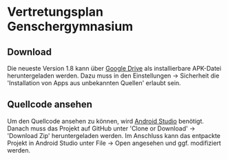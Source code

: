 # Vertretungsplan Genschergymnasium
## Download
Die neueste Version 1.8 kann über <a href="https://drive.google.com/open?id=10GHw1qYRvqQzYzTbtVudztl6aYBcJnKd">Google Drive</a>
als installierbare APK-Datei heruntergeladen werden. Dazu muss in den Einstellungen -> Sicherheit die 'Installation von Apps
aus unbekannten Quellen' erlaubt sein.
## Quellcode ansehen
Um den Quellcode ansehen zu können, wird <a href="https://developer.android.com/studio/">Android Studio</a> benötigt.
Danach muss das Projekt auf GitHub unter 'Clone or Download' -> 'Download Zip' heruntergeladen werden.
Im Anschluss kann das entpackte Projekt in Android Studio unter File -> Open angesehen und ggf. modifiziert werden.
